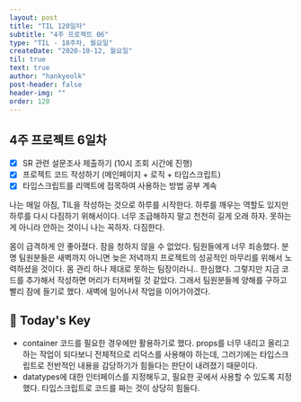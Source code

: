 ```yaml
---
layout: post
title: "TIL 120일차"
subtitle: "4주 프로젝트 06"
type: "TIL - 18주차, 월요일"
createDate: "2020-10-12, 월요일"
til: true
text: true
author: "hankyeolk"
post-header: false
header-img: ""
order: 120
---
```


## 4주 프로젝트 6일차

- [x] SR 관련 설문조사 제출하기 (10시 조회 시간에 진행) <br />
- [x] 프로젝트 코드 작성하기 (메인페이지 + 로직 + 타입스크립트) <br />
- [x] 타입스크립트를 리액트에 접목하여 사용하는 방법 공부 계속 <br />

나는 매일 아침, TIL을 작성하는 것으로 하루를 시작한다. 하루를 깨우는 역할도 있지만 하루를 다시 다짐하기 위해서이다. 너무 조급해하지 말고 천천히 길게 오래 하자. 못하는게 아니라 안하는 것이니 나는 꼭하자. 다짐한다. <br />

몸이 급격하게 안 좋아졌다. 잠을 청하지 않을 수 없었다. 팀원들에게 너무 죄송했다. 분명 팀원분들은 새벽까지 아니면 늦은 저녁까지 프로젝트의 성공적인 마무리를 위해서 노력하셨을 것이다. 몸 관리 하나 제대로 못하는 팀장이라니.. 한심했다. 그렇지만 지금 코드를 추가해서 작성하면 머리가 터져버릴 것 같았다. 그래서 팀원분들께 양해를 구하고 빨리 잠에 들기로 했다. 새벽에 일어나서 작업을 이어가야겠다. <br />

## 🦄 Today's Key

- container 코드를 필요한 경우에만 활용하기로 했다. props를 너무 내리고 올리고 하는 작업이 되다보니 전체적으로 리덕스를 사용해야 하는데, 그러기에는 타입스크립트로 전반적인 내용을 감당하기가 힘들다는 판단이 내려졌기 때문이다. <br/>
- datatypes에 대한 인터페이스를 지정해두고, 필요한 곳에서 사용할 수 있도록 지정했다. 타입스크립트로 코드를 짜는 것이 상당히 힘들다.
